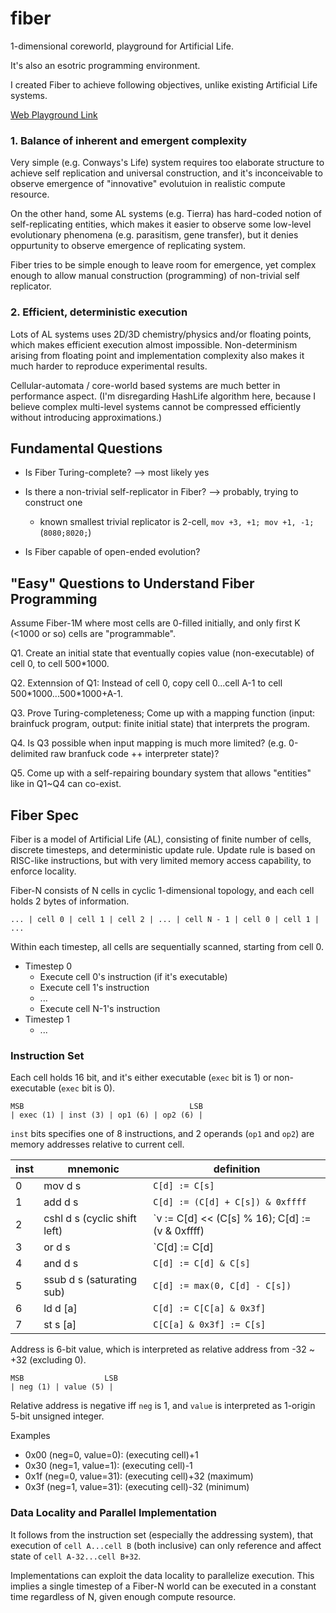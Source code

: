 # fiber
1-dimensional coreworld, playground for Artificial Life.

It's also an esotric programming environment.

I created Fiber to achieve following objectives, unlike existing Artificial Life systems.

[Web Playground Link](https://xanxys.github.io/fiber/web/index.html)

### 1. Balance of inherent and emergent complexity
Very simple (e.g. Conways's Life) system requires too elaborate structure to achieve self replication and universal construction,
and it's inconceivable to observe emergence of "innovative" evolutuion in realistic compute resource.

On the other hand, some AL systems (e.g. Tierra) has hard-coded notion of self-replicating entities, which makes it easier to observe
some low-level evolutionary phenomena (e.g. parasitism, gene transfer), but it denies oppurtunity to observe emergence of
replicating system.

Fiber tries to be simple enough to leave room for emergence, yet complex enough to allow manual construction (programming)
of non-trivial self replicator.

### 2. Efficient, deterministic execution
Lots of AL systems uses 2D/3D chemistry/physics and/or floating points, which makes efficient execution almost impossible.
Non-determinism arising from floating point and implementation complexity also makes it much harder to reproduce experimental results.

Cellular-automata / core-world based systems are much better in performance aspect.
(I'm disregarding HashLife algorithm here, because I believe complex multi-level systems cannot be compressed efficiently without
introducing approximations.)


## Fundamental Questions

* Is Fiber Turing-complete?
--> most likely yes

* Is there a non-trivial self-replicator in Fiber? --> probably, trying to construct one
  * known smallest trivial replicator is 2-cell, `mov +3, +1; mov +1, -1;` (`8080;8020;`)

* Is Fiber capable of open-ended evolution?

## "Easy" Questions to Understand Fiber Programming
Assume Fiber-1M where most cells are 0-filled initially, and only first K (<1000 or so) cells are "programmable".

Q1. Create an initial state that eventually copies value (non-executable) of cell 0, to cell 500*1000.

Q2. Extennsion of Q1: Instead of cell 0, copy cell 0...cell A-1 to cell 500\*1000...500\*1000+A-1.

Q3. Prove Turing-completeness; Come up with a mapping function (input: brainfuck program, output: finite initial state) that interprets the program.

Q4. Is Q3 possible when input mapping is much more limited? (e.g. 0-delimited raw branfuck code ++ interpreter state)?

Q5. Come up with a self-repairing boundary system that allows "entities" like in Q1~Q4 can co-exist.


## Fiber Spec

Fiber is a model of Artificial Life (AL), consisting of finite number of cells, discrete timesteps, and deterministic update rule.
Update rule is based on RISC-like instructions, but with very limited memory access capability, to enforce locality.

Fiber-N consists of N cells in cyclic 1-dimensional topology, and each cell holds 2 bytes of information.

```
... | cell 0 | cell 1 | cell 2 | ... | cell N - 1 | cell 0 | cell 1 | ...
```

Within each timestep, all cells are sequentially scanned, starting from cell 0.

* Timestep 0
  * Execute cell 0's instruction (if it's executable)
  * Execute cell 1's instruction
  * ...
  * Execute cell N-1's instruction
* Timestep 1
  * ...

### Instruction Set
Each cell holds 16 bit, and it's either executable (`exec` bit is 1) or non-executable (`exec` bit is 0).
```
MSB                                     LSB
| exec (1) | inst (3) | op1 (6) | op2 (6) |
```
`inst` bits specifies one of 8 instructions, and 2 operands (`op1` and `op2`) are memory addresses relative to current cell.

| inst | mnemonic | definition |
----|----|----
| 0 | mov d s | `C[d] := C[s]` |
| 1 | add d s | `C[d] := (C[d] + C[s]) & 0xffff` |
| 2 | cshl d s (cyclic shift left)| `v := C[d] << (C[s] % 16); C[d] := (v & 0xffff) | (v >> 16)` |
| 3 | or d s | `C[d] := C[d] | C[s]` |
| 4 | and d s | `C[d] := C[d] & C[s]` |
| 5 | ssub d s (saturating sub) | `C[d] := max(0, C[d] - C[s])` |
| 6 | ld d \[a\] | `C[d] := C[C[a] & 0x3f]` |
| 7 | st s \[a\] | `C[C[a] & 0x3f] := C[s]`|

Address is 6-bit value, which is interpreted as relative address from -32 ~ +32 (excluding 0).
```
MSB                  LSB
| neg (1) | value (5) |
```

Relative address is negative iff `neg` is 1, and `value` is interpreted as 1-origin 5-bit unsigned integer.

Examples
* 0x00 (neg=0, value=0): (executing cell)+1
* 0x30 (neg=1, value=1): (executing cell)-1
* 0x1f (neg=0, value=31): (executing cell)+32 (maximum)
* 0x3f (neg=1, value=31): (executing cell)-32 (minimum)


### Data Locality and Parallel Implementation
It follows from the instruction set (especially the addressing system), that execution of `cell A...cell B` (both inclusive)
can only reference and affect state of `cell A-32...cell B+32`.

Implementations can exploit the data locality to parallelize execution.
This implies a single timestep of a Fiber-N world can be executed in a constant time regardless of N, given enough compute resource.

###
